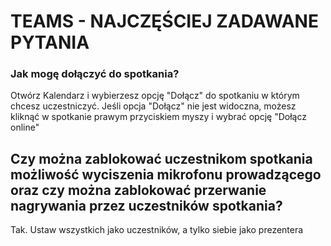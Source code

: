# TEAMS - NAJCZĘŚCIEJ ZADAWANE PYTANIA

### Jak mogę dołączyć do spotkania?

Otwórz Kalendarz i wybierzesz opcję "Dołącz" do spotkaniu w którym chcesz uczestniczyć. Jeśli opcja "Dołącz" nie jest widoczna, możesz kliknąć w spotkanie prawym przyciskiem myszy i wybrać opcję "Dołącz online"



## Czy można zablokować uczestnikom spotkania możliwość wyciszenia mikrofonu prowadzącego oraz czy można zablokować przerwanie nagrywania przez uczestników spotkania?

Tak. Ustaw wszystkich jako uczestników, a tylko siebie jako prezentera

